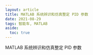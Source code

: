```yaml
---
layout: article
title: MATLAB 系统辨识和仿真整定 PID 参数
date: 2021-08-29
tags: 智能车, MATLAB
aside:
  toc: true
---
```


MATLAB 系统辨识和仿真整定 PID 参数

